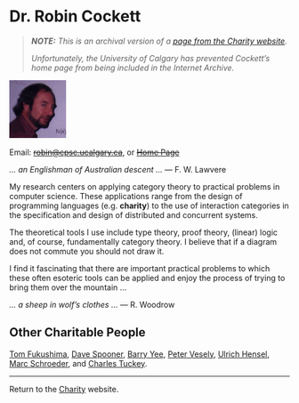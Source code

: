 Dr. Robin Cockett
=================

> _**NOTE:**  This is an archival version of a [page from the Charity website](http://pll.cpsc.ucalgary.ca/charity1/www/robin.html)._
>
> _Unfortunately, the University of Calgary has prevented Cockett’s home page from being included in the Internet Archive._


![A picture of Robin.](img/cockett.png)

Email: ~~robin@cpsc.ucalgary.ca~~, or [~~Home Page~~](http://web.archive.org/web/*/http://www.cpsc.ucalgary.ca/info/research_brochure/cockett.html)

*... an Englishman of Australian descent ...* — F. W. Lawvere

My research centers on applying category theory to practical problems in computer science. These applications range from the design of programming languages (e.g. **charity**) to the use of interaction categories in the specification and design of distributed and concurrent systems.

The theoretical tools I use include type theory, proof theory, (linear) logic and, of course, fundamentally category theory. I believe that if a diagram does not commute you should not draw it.

I find it fascinating that there are important practical problems to which these often esoteric tools can be applied and enjoy the process of trying to bring them over the mountain ...

*... a sheep in wolf’s clothes ...* — R. Woodrow


Other Charitable People
-----------------------

[Tom Fukushima](fukushima.md), [Dave Spooner](spooner.md), [Barry Yee](yee.md), [Peter Vesely](vesely.md), [Ulrich Hensel](hensel.md), [Marc Schroeder](schroeder.md), and [Charles Tuckey](tuckey.md).


---

Return to the [Charity](background.md) website.
